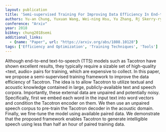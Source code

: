 ```yaml
---
layout: publication
title: 'Semi-supervised Training For Improving Data Efficiency In End-to-end Speech Synthesis'
authors: Yu-an Chung, Yuxuan Wang, Wei-ning Hsu, Yu Zhang, Rj Skerry-ryan
conference: "Arxiv"
year: 2018
bibkey: chung2018semi
additional_links:
  - {name: "Paper", url: "https://arxiv.org/abs/1808.10128"}
tags: ['Efficiency and Optimization', 'Training Techniques', 'Tools']
---
```

Although end-to-end text-to-speech (TTS) models such as Tacotron have shown
excellent results, they typically require a sizable set of high-quality <text,
audio> pairs for training, which are expensive to collect. In this paper, we
propose a semi-supervised training framework to improve the data efficiency of
Tacotron. The idea is to allow Tacotron to utilize textual and acoustic
knowledge contained in large, publicly-available text and speech corpora.
Importantly, these external data are unpaired and potentially noisy.
Specifically, first we embed each word in the input text into word vectors and
condition the Tacotron encoder on them. We then use an unpaired speech corpus
to pre-train the Tacotron decoder in the acoustic domain. Finally, we fine-tune
the model using available paired data. We demonstrate that the proposed
framework enables Tacotron to generate intelligible speech using less than half
an hour of paired training data.
